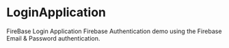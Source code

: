 # LoginApplication
FireBase Login Application
Firebase Authentication demo using the Firebase Email & Password authentication.
